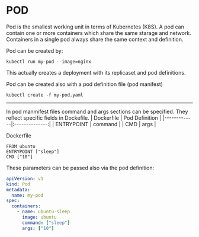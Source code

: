 # POD
Pod is the smallest working unit in terms of Kubernetes (K8S). A pod can contain one or more containers which share the same starage and network. Containers in a single pod always share the same context and definition.

Pod can be created by:
```
kubectl run my-pod --image=nginx
```
This actually creates a deployment with its replicaset and pod definitions.

Pod can be created also with a pod definition file (pod manifest)
```
kubectl create -f my-pod.yaml
```

---
In pod manmifest files command and args sections can be specified. They reflect specific fields in Dockefile.
| Dockerfile  | Pod Definition |
|-------------|:--------------:|
|  ENTRYPOINT |    command     |
|     CMD     |     args       |


Dockerfile
```
FROM ubuntu
ENTRYPOINT ["sleep"]
CMD ["10"]
```
These parameters can be passed also via the pod definition:
```yaml
apiVersion: v1
kind: Pod
metadata:
  name: my-pod
spec:
  containers:
    - name: ubuntu-sleep
      image: ubuntu
      command: ["sleep"]
      args: ["10"]
```

